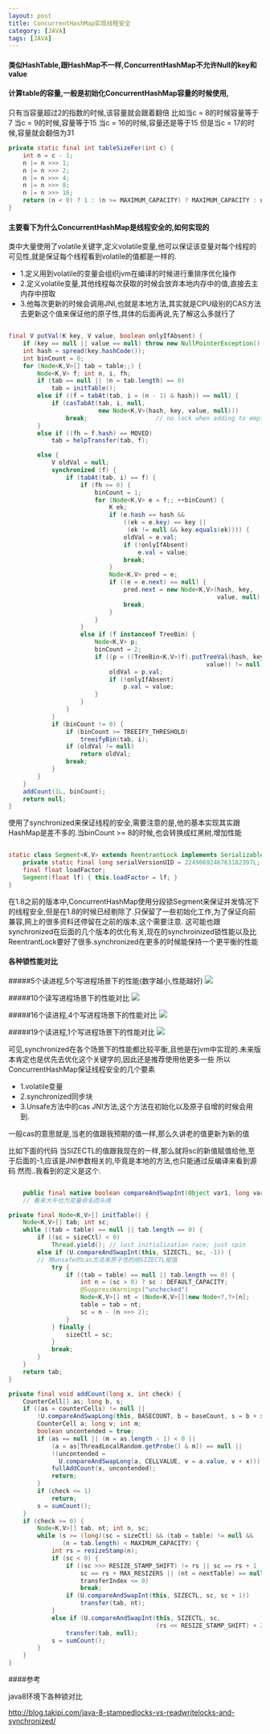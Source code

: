 ```yaml
---
layout: post
title: ConcurrentHashMap实现线程安全
category: [JAVA]
tags: [JAVA]
---
```


#### 类似HashTable,跟HashMap不一样,ConcurrentHashMap不允许Null的key和value

#### 计算table的容量,一般是初始化ConcurrentHashMap容量的时候使用,
只有当容量超过2的指数的时候,该容量就会跟着翻倍
比如当c = 8的时候容量等于7
当c = 9的时候,容量等于15
当c = 16的时候,容量还是等于15
但是当c = 17的时候,容量就会翻倍为31

```JAVA
private static final int tableSizeFor(int c) {
    int n = c - 1;
    n |= n >>> 1;
    n |= n >>> 2;
    n |= n >>> 4;
    n |= n >>> 8;
    n |= n >>> 16;
    return (n < 0) ? 1 : (n >= MAXIMUM_CAPACITY) ? MAXIMUM_CAPACITY : n + 1;
}
```

#### 主要看下为什么ConcurrentHashMap是线程安全的,如何实现的

类中大量使用了volatile关键字,定义volatile变量,他可以保证该变量对每个线程的可见性,就是保证每个线程看到volatile的值都是一样的.

* 1.定义用到volatile的变量会组织jvm在编译的时候进行重排序优化操作
* 2.定义volatile变量,其他线程每次获取的时候会放弃本地内存中的值,直接去主内存中捞取
* 3.他每次更新的时候会调用JNI,也就是本地方法,其实就是CPU级别的CAS方法去更新这个值来保证他的原子性,具体的后面再说,先了解这么多就行了

```JAVA

final V putVal(K key, V value, boolean onlyIfAbsent) {
    if (key == null || value == null) throw new NullPointerException();
    int hash = spread(key.hashCode());
    int binCount = 0;
    for (Node<K,V>[] tab = table;;) {
        Node<K,V> f; int n, i, fh;
        if (tab == null || (n = tab.length) == 0)
            tab = initTable();
        else if ((f = tabAt(tab, i = (n - 1) & hash)) == null) {
            if (casTabAt(tab, i, null,
                         new Node<K,V>(hash, key, value, null)))
                break;                   // no lock when adding to empty bin
        }
        else if ((fh = f.hash) == MOVED)
            tab = helpTransfer(tab, f);

        else {
            V oldVal = null;
            synchronized (f) {
                if (tabAt(tab, i) == f) {
                    if (fh >= 0) {
                        binCount = 1;
                        for (Node<K,V> e = f;; ++binCount) {
                            K ek;
                            if (e.hash == hash &&
                                ((ek = e.key) == key ||
                                 (ek != null && key.equals(ek)))) {
                                oldVal = e.val;
                                if (!onlyIfAbsent)
                                    e.val = value;
                                break;
                            }
                            Node<K,V> pred = e;
                            if ((e = e.next) == null) {
                                pred.next = new Node<K,V>(hash, key,
                                                          value, null);
                                break;
                            }
                        }
                    }
                    else if (f instanceof TreeBin) {
                        Node<K,V> p;
                        binCount = 2;
                        if ((p = ((TreeBin<K,V>)f).putTreeVal(hash, key,
                                                       value)) != null) {
                            oldVal = p.val;
                            if (!onlyIfAbsent)
                                p.val = value;
                        }
                    }
                }
            }
            if (binCount != 0) {
                if (binCount >= TREEIFY_THRESHOLD)
                    treeifyBin(tab, i);
                if (oldVal != null)
                    return oldVal;
                break;
            }
        }
    }
    addCount(1L, binCount);
    return null;
}

```

使用了synchronized来保证线程的安全,需要注意的是,他的基本实现其实跟HashMap是差不多的.当binCount >= 8的时候,也会转换成红黑树,增加性能

```JAVA

static class Segment<K,V> extends ReentrantLock implements Serializable {
    private static final long serialVersionUID = 2249069246763182397L;
    final float loadFactor;
    Segment(float lf) { this.loadFactor = lf; }
}

```

在1.8之前的版本中,ConcurrentHashMap使用分段锁Segment来保证并发情况下的线程安全,但是在1.8的时候已经剔除了.只保留了一些初始化工作,为了保证向前兼容,网上的很多资料还停留在之前的版本,这个需要注意.
这可能也跟synchronized在后面的几个版本的优化有关,现在的synchroinized锁性能以及比ReentrantLock要好了很多.synchronized在更多的时候能保持一个更平衡的性能
#### 各种锁性能对比
#####5个读进程,5个写进程场景下的性能(数字越小,性能越好)
![](http://pic.woowen.com/lockvs1.png)

#####10个读写进程场景下的性能对比
![](http://pic.woowen.com/lockvs2.png)

#####16个读进程,4个写进程场景下的性能对比
![](http://pic.woowen.com/lockvs3.png)

#####19个读进程,1个写进程场景下的性能对比
![](http://pic.woowen.com/lockvs4.png)

可见,synchronized在各个场景下的性能都比较平衡,且他是在jvm中实现的.未来版本肯定也是优先去优化这个关键字的,因此还是推荐使用他更多一些
所以ConcurrentHashMap保证线程安全的几个要素

* 1.volatile变量
* 2.synchronized同步块
* 3.Unsafe方法中的cas JNI方法,这个方法在初始化以及原子自增的时候会用到.

一般cas的意思就是,当老的值跟我预期的值一样,那么久讲老的值更新为新的值

比如下面的代码
当SIZECTL的值跟我现在的一样,那么就将sc的新值赋值给他,至于后面的-1,应该是JNI参数相关的,毕竟是本地的方法,也只能通过反编译来看到源码
然而..我看到的定义是这个.

```JAVA

	public final native boolean compareAndSwapInt(Object var1, long var2, int var4, int var5);
	// 看来大牛也为变量命名而头疼

```

```JAVA
private final Node<K,V>[] initTable() {
    Node<K,V>[] tab; int sc;
    while ((tab = table) == null || tab.length == 0) {
        if ((sc = sizeCtl) < 0)
            Thread.yield(); // lost initialization race; just spin
        else if (U.compareAndSwapInt(this, SIZECTL, sc, -1)) {
        // 用unsafe的cas方法来原子性的给SIZECTL赋值
            try {
                if ((tab = table) == null || tab.length == 0) {
                    int n = (sc > 0) ? sc : DEFAULT_CAPACITY;
                    @SuppressWarnings("unchecked")
                    Node<K,V>[] nt = (Node<K,V>[])new Node<?,?>[n];
                    table = tab = nt;
                    sc = n - (n >>> 2);
                }
            } finally {
                sizeCtl = sc;
            }
            break;
        }
    }
    return tab;
}

private final void addCount(long x, int check) {
    CounterCell[] as; long b, s;
    if ((as = counterCells) != null ||
        !U.compareAndSwapLong(this, BASECOUNT, b = baseCount, s = b + x)) {
        CounterCell a; long v; int m;
        boolean uncontended = true;
        if (as == null || (m = as.length - 1) < 0 ||
            (a = as[ThreadLocalRandom.getProbe() & m]) == null ||
            !(uncontended =
              U.compareAndSwapLong(a, CELLVALUE, v = a.value, v + x))) {
            fullAddCount(x, uncontended);
            return;
        }
        if (check <= 1)
            return;
        s = sumCount();
    }
    if (check >= 0) {
        Node<K,V>[] tab, nt; int n, sc;
        while (s >= (long)(sc = sizeCtl) && (tab = table) != null &&
               (n = tab.length) < MAXIMUM_CAPACITY) {
            int rs = resizeStamp(n);
            if (sc < 0) {
                if ((sc >>> RESIZE_STAMP_SHIFT) != rs || sc == rs + 1 ||
                    sc == rs + MAX_RESIZERS || (nt = nextTable) == null ||
                    transferIndex <= 0)
                    break;
                if (U.compareAndSwapInt(this, SIZECTL, sc, sc + 1))
                    transfer(tab, nt);
            }
            else if (U.compareAndSwapInt(this, SIZECTL, sc,
                                         (rs << RESIZE_STAMP_SHIFT) + 2))
                transfer(tab, null);
            s = sumCount();
        }
    }
}

```

####参考

java8环境下各种锁对比

<http://blog.takipi.com/java-8-stampedlocks-vs-readwritelocks-and-synchronized/>

